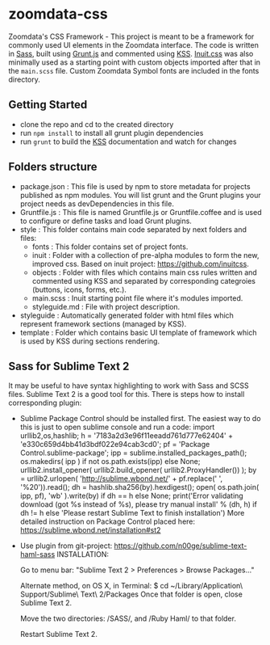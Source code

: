 zoomdata-css
============

Zoomdata's CSS Framework - This project is meant to be a framework for commonly used UI elements in the Zoomdata interface.
The code is written in [Sass](http://sass-lang.com/), built using [Grunt.js](http://gruntjs.com/) and commented using [KSS](http://warpspire.com/kss/). [Inuit.css](https://github.com/inuitcss) was also minimally used as a starting point with custom objects imported after that in the `main.scss` file. Custom Zoomdata Symbol fonts are included in the fonts directory.

## Getting Started
* clone the repo and cd to the created directory
* run `npm install` to install all grunt plugin dependencies
* run `grunt` to build the [KSS](http://warpspire.com/kss/) documentation and watch for changes

## Folders structure
* package.json : This file is used by npm to store metadata for projects published as npm modules. You will list grunt and the Grunt plugins your project needs as devDependencies in this file.
* Gruntfile.js : This file is named Gruntfile.js or Gruntfile.coffee and is used to configure or define tasks and 	load Grunt plugins.
* style : This folder contains main code separated by next folders and files:
	* fonts : This folder contains set of project fonts.
	* inuit : Folder with a collection of pre-alpha modules to form the new, improved css. Based on inuit project: https://github.com/inuitcss.
	* objects : Folder with files which contains main css rules written and commented using KSS and separated by corresponding categroies (buttons, icons, forms, etc.).
	* main.scss : Inuit starting point file where it's modules imported.
	* styleguide.md : File with project description.
* styleguide : Automatically generated folder with html files which represent framework sections (managed by KSS).
* template : Folder which contains basic UI template of framework which is used by KSS during sections rendering.

## Sass for Sublime Text 2
It may be useful to have syntax highlighting to work with Sass and SCSS files. Sublime Text 2 is a good tool for this. There is steps how to install corresponding plugin:
* Sublime Package Control should be installed first. The easiest way to do this is just to open sublime console and run a code:
	import urllib2,os,hashlib; h = '7183a2d3e96f11eeadd761d777e62404' + 'e330c659d4bb41d3bdf022e94cab3cd0'; pf = 'Package Control.sublime-package'; ipp = sublime.installed_packages_path(); os.makedirs( ipp ) if not os.path.exists(ipp) else None; urllib2.install_opener( urllib2.build_opener( urllib2.ProxyHandler()) ); by = urllib2.urlopen( 'http://sublime.wbond.net/' + pf.replace(' ', '%20')).read(); dh = hashlib.sha256(by).hexdigest(); open( os.path.join( ipp, pf), 'wb' ).write(by) if dh == h else None; print('Error validating download (got %s instead of %s), please try manual install' % (dh, h) if dh != h else 'Please restart Sublime Text to finish installation')
More detailed instruction on Package Control placed here: https://sublime.wbond.net/installation#st2	

* Use plugin from git-project: https://github.com/n00ge/sublime-text-haml-sass
	INSTALLATION:

	Go to menu bar: "Sublime Text 2 > Preferences > Browse Packages..."

	Alternate method, on OS X, in Terminal:
	$ cd ~/Library/Application\ Support/Sublime\ Text\ 2/Packages
	Once that folder is open, close Sublime Text 2.

	Move the two directories: /SASS/, and /Ruby Haml/ to that folder.

	Restart Sublime Text 2.

